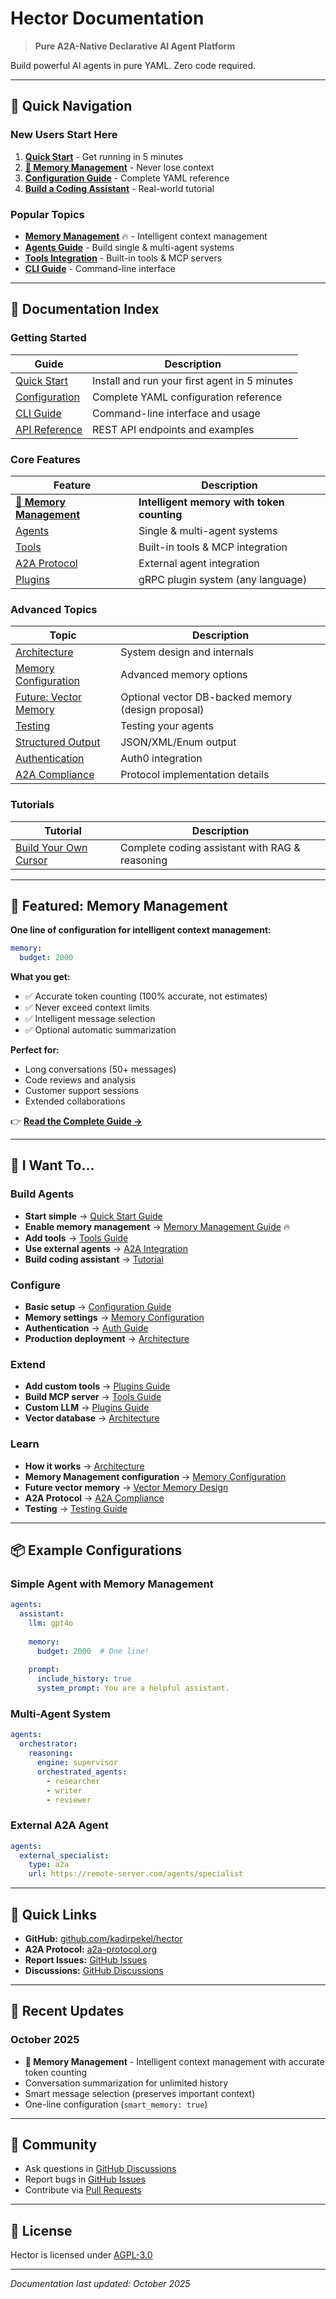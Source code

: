 # Hector Documentation

> **Pure A2A-Native Declarative AI Agent Platform**

Build powerful AI agents in pure YAML. Zero code required.

---

## 🚀 Quick Navigation

### New Users Start Here

1. **[Quick Start](QUICK_START.md)** - Get running in 5 minutes
2. **[🧠 Memory Management](MEMORY.md)** - Never lose context
3. **[Configuration Guide](CONFIGURATION.md)** - Complete YAML reference
4. **[Build a Coding Assistant](tutorials/BUILD_YOUR_OWN_CURSOR.md)** - Real-world tutorial

### Popular Topics

- **[Memory Management](MEMORY.md)** 🔥 - Intelligent context management
- **[Agents Guide](AGENTS.md)** - Build single & multi-agent systems
- **[Tools Integration](TOOLS.md)** - Built-in tools & MCP servers
- **[CLI Guide](CLI_GUIDE.md)** - Command-line interface

---

## 📖 Documentation Index

### Getting Started

| Guide | Description |
|-------|-------------|
| [Quick Start](QUICK_START.md) | Install and run your first agent in 5 minutes |
| [Configuration](CONFIGURATION.md) | Complete YAML configuration reference |
| [CLI Guide](CLI_GUIDE.md) | Command-line interface and usage |
| [API Reference](API_REFERENCE.md) | REST API endpoints and examples |

### Core Features

| Feature | Description |
|---------|-------------|
| **[🧠 Memory Management](MEMORY.md)** | **Intelligent memory with token counting** |
| [Agents](AGENTS.md) | Single & multi-agent systems |
| [Tools](TOOLS.md) | Built-in tools & MCP integration |
| [A2A Protocol](EXTERNAL_AGENTS.md) | External agent integration |
| [Plugins](PLUGINS.md) | gRPC plugin system (any language) |

### Advanced Topics

| Topic | Description |
|-------|-------------|
| [Architecture](ARCHITECTURE.md) | System design and internals |
| [Memory Configuration](MEMORY_CONFIGURATION.md) | Advanced memory options |
| [Future: Vector Memory](FUTURE_VECTOR_MEMORY.md) | Optional vector DB-backed memory (design proposal) |
| [Testing](TESTING.md) | Testing your agents |
| [Structured Output](STRUCTURED_OUTPUT.md) | JSON/XML/Enum output |
| [Authentication](AUTHENTICATION.md) | Auth0 integration |
| [A2A Compliance](A2A_COMPLIANCE.md) | Protocol implementation details |

### Tutorials

| Tutorial | Description |
|----------|-------------|
| [Build Your Own Cursor](tutorials/BUILD_YOUR_OWN_CURSOR.md) | Complete coding assistant with RAG & reasoning |

---

## 🧠 Featured: Memory Management

**One line of configuration for intelligent context management:**

```yaml
memory:
  budget: 2000
```

**What you get:**
- ✅ Accurate token counting (100% accurate, not estimates)
- ✅ Never exceed context limits
- ✅ Intelligent message selection
- ✅ Optional automatic summarization

**Perfect for:**
- Long conversations (50+ messages)
- Code reviews and analysis
- Customer support sessions
- Extended collaborations

👉 **[Read the Complete Guide →](MEMORY.md)**

---

## 🎯 I Want To...

### Build Agents
- **Start simple** → [Quick Start Guide](QUICK_START.md)
- **Enable memory management** → [Memory Management Guide](MEMORY.md) 🔥
- **Add tools** → [Tools Guide](TOOLS.md)
- **Use external agents** → [A2A Integration](EXTERNAL_AGENTS.md)
- **Build coding assistant** → [Tutorial](tutorials/BUILD_YOUR_OWN_CURSOR.md)

### Configure
- **Basic setup** → [Configuration Guide](CONFIGURATION.md)
- **Memory settings** → [Memory Configuration](MEMORY_CONFIGURATION.md)
- **Authentication** → [Auth Guide](AUTHENTICATION.md)
- **Production deployment** → [Architecture](ARCHITECTURE.md)

### Extend
- **Add custom tools** → [Plugins Guide](PLUGINS.md)
- **Build MCP server** → [Tools Guide](TOOLS.md)
- **Custom LLM** → [Plugins Guide](PLUGINS.md)
- **Vector database** → [Architecture](ARCHITECTURE.md)

### Learn
- **How it works** → [Architecture](ARCHITECTURE.md)
- **Memory Management configuration** → [Memory Configuration](MEMORY_CONFIGURATION.md)
- **Future vector memory** → [Vector Memory Design](FUTURE_VECTOR_MEMORY.md)
- **A2A Protocol** → [A2A Compliance](A2A_COMPLIANCE.md)
- **Testing** → [Testing Guide](TESTING.md)

---

## 📦 Example Configurations

### Simple Agent with Memory Management

```yaml
agents:
  assistant:
    llm: gpt4o
    
    memory:
      budget: 2000  # One line!
    
    prompt:
      include_history: true
      system_prompt: You are a helpful assistant.
```

### Multi-Agent System

```yaml
agents:
  orchestrator:
    reasoning:
      engine: supervisor
      orchestrated_agents:
        - researcher
        - writer
        - reviewer
```

### External A2A Agent

```yaml
agents:
  external_specialist:
    type: a2a
    url: https://remote-server.com/agents/specialist
```

---

## 🔗 Quick Links

- **GitHub:** [github.com/kadirpekel/hector](https://github.com/kadirpekel/hector)
- **A2A Protocol:** [a2a-protocol.org](https://a2a-protocol.org)
- **Report Issues:** [GitHub Issues](https://github.com/kadirpekel/hector/issues)
- **Discussions:** [GitHub Discussions](https://github.com/kadirpekel/hector/discussions)

---

## 📝 Recent Updates

### October 2025
- **🧠 Memory Management** - Intelligent context management with accurate token counting
- Conversation summarization for unlimited history
- Smart message selection (preserves important context)
- One-line configuration (`smart_memory: true`)

---

## 🤝 Community

- Ask questions in [GitHub Discussions](https://github.com/kadirpekel/hector/discussions)
- Report bugs in [GitHub Issues](https://github.com/kadirpekel/hector/issues)
- Contribute via [Pull Requests](https://github.com/kadirpekel/hector/pulls)

---

## 📄 License

Hector is licensed under [AGPL-3.0](../LICENSE.md)

---

*Documentation last updated: October 2025*

